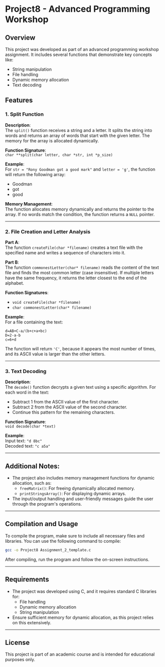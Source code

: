 
# Project8 - Advanced Programming Workshop

## Overview
This project was developed as part of an advanced programming workshop assignment. It includes several functions that demonstrate key concepts like:
- String manipulation
- File handling
- Dynamic memory allocation
- Text decoding

## Features

### 1. Split Function
**Description**:  
The `split()` function receives a string and a letter. It splits the string into words and returns an array of words that start with the given letter. The memory for the array is allocated dynamically.

**Function Signature**:  
`char **split(char letter, char *str, int *p_size)`

**Example**:  
For `str = "Rony Goodman got a good mark"` and `letter = 'g'`, the function will return the following array:
- Goodman
- got
- good

**Memory Management**:  
The function allocates memory dynamically and returns the pointer to the array. If no words match the condition, the function returns a `NULL` pointer.

---

### 2. File Creation and Letter Analysis
**Part A**:  
The function `createFile(char *filename)` creates a text file with the specified name and writes a sequence of characters into it.

**Part B**:  
The function `commonestLetter(char* filename)` reads the content of the text file and finds the most common letter (case insensitive). If multiple letters have the same frequency, it returns the letter closest to the end of the alphabet.

**Function Signatures**:  
- `void createFile(char *filename)`
- `char commonestLetter(char* filename)`

**Example**:  
For a file containing the text:
```
d=AB+C-a/(b+c+a+bc)
D=2-a-b
c=6+d
```
The function will return `'C'`, because it appears the most number of times, and its ASCII value is larger than the other letters.

---

### 3. Text Decoding
**Description**:  
The `decode()` function decrypts a given text using a specific algorithm. For each word in the text:
- Subtract 1 from the ASCII value of the first character.
- Subtract 2 from the ASCII value of the second character.
- Continue this pattern for the remaining characters.

**Function Signature**:  
`void decode(char *text)`

**Example**:  
Input text: `"d 8bc"`  
Decoded text: `"c a5a"`

---

## Additional Notes:
- The project also includes memory management functions for dynamic allocation, such as:
  - `freeMatrix()`: For freeing dynamically allocated memory.
  - `printStringsArray()`: For displaying dynamic arrays.
- The input/output handling and user-friendly messages guide the user through the program's operations.

---

## Compilation and Usage
To compile the program, make sure to include all necessary files and libraries. You can use the following command to compile:

```bash
gcc -o Project8 Assignment_2_template.c
```

After compiling, run the program and follow the on-screen instructions.

---

## Requirements
- The project was developed using C, and it requires standard C libraries for:
  - File handling
  - Dynamic memory allocation
  - String manipulation
- Ensure sufficient memory for dynamic allocation, as this project relies on this extensively.

---

## License
This project is part of an academic course and is intended for educational purposes only.
